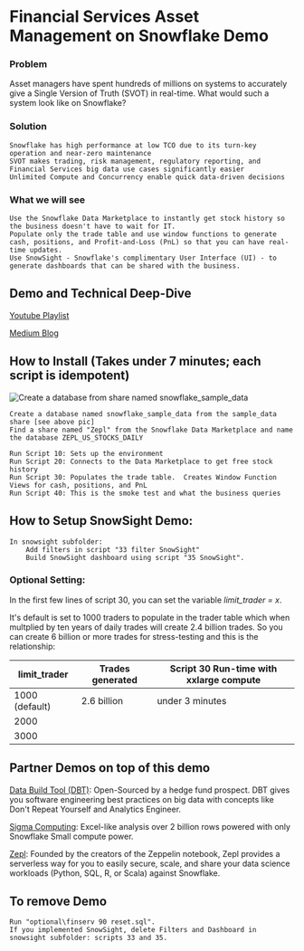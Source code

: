 # Financial Services Asset Management on Snowflake Demo

### Problem
Asset managers have spent hundreds of millions on systems to accurately give a Single Version of Truth (SVOT) in real-time.  What would such a system look like on Snowflake?

### Solution
    Snowflake has high performance at low TCO due to its turn-key operation and near-zero maintenance
    SVOT makes trading, risk management, regulatory reporting, and Financial Services big data use cases significantly easier
    Unlimited Compute and Concurrency enable quick data-driven decisions

### What we will see
    Use the Snowflake Data Marketplace to instantly get stock history so the business doesn't have to wait for IT.
    Populate only the trade table and use window functions to generate cash, positions, and Profit-and-Loss (PnL) so that you can have real-time updates.
    Use SnowSight - Snowflake's complimentary User Interface (UI) - to generate dashboards that can be shared with the business.

## Demo and Technical Deep-Dive
[Youtube Playlist](https://www.youtube.com/playlist?list=PLyKI7j42vSkbryDXuB7kEhzk66lmdNJ3Z)

[Medium Blog](https://allenwongtech.medium.com/what-would-snowflake-for-an-asset-manager-look-like-part-1-a0583c0e5822)

## How to Install (Takes under 7 minutes; each script is idempotent)
![Create a database from share named snowflake_sample_data](https://raw.githubusercontent.com/Snowflake-Labs/sfguide-financial-asset-management/master/snowflake_sample_data.jpg)

    Create a database named snowflake_sample_data from the sample_data share [see above pic]
    Find a share named "Zepl" from the Snowflake Data Marketplace and name the database ZEPL_US_STOCKS_DAILY
    
    Run Script 10: Sets up the environment
    Run Script 20: Connects to the Data Marketplace to get free stock history
    Run Script 30: Populates the trade table.  Creates Window Function Views for cash, positions, and PnL
    Run Script 40: This is the smoke test and what the business queries

## How to Setup SnowSight Demo:
    In snowsight subfolder:
        Add filters in script "33 filter SnowSight"
        Build SnowSight dashboard using script "35 SnowSight".
    
### Optional Setting:
In the first few lines of script 30, you can set the variable *limit_trader = x*.

It's default is set to 1000 traders to populate in the trader table which when multplied by ten years of daily trades will create 2.4 billion trades.  So you can create 6 billion or more trades for stress-testing and this is the relationship:
    
limit_trader  | Trades generated | Script 30 Run-time with xxlarge compute
--------------|------------------|------------------------------
1000 (default)| 2.6 billion      | under 3 minutes
2000          |                  | 
3000          |                  | 
    
## Partner Demos on top of this demo

[Data Build Tool (DBT)](https://github.com/ruwhite11/AssetManagement): Open-Sourced by a hedge fund prospect.  DBT gives you software engineering best practices on big data with concepts like Don't Repeat Yourself and Analytics Engineer.

[Sigma Computing](https://sigmacomputing.wistia.com/medias/w7ck8dugdp): Excel-like analysis over 2 billion rows powered with only Snowflake Small compute power.

[Zepl](https://www.youtube.com/watch?v=PuY7LpklunM&feature=youtu.be): Founded by the creators of the Zeppelin notebook, Zepl provides a serverless way for you to easily secure, scale, and share your data science workloads (Python, SQL, R, or Scala) against Snowflake.
  
## To remove Demo
    Run "optional\finserv 90 reset.sql".
    If you implemented SnowSight, delete Filters and Dashboard in snowsight subfolder: scripts 33 and 35.
